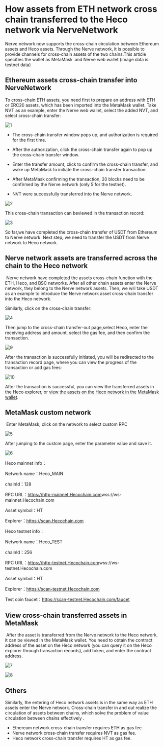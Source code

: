 # How assets from ETH network cross chain transferred to the Heco network via NerveNetwork

Nerve network now supports the cross-chain circulation between Ethereum assets and Heco assets. Through the Nerve network, it is possible to provide channels for cross-chain assets of the two chains.This article specifies the wallet as MetaMask and Nerve web wallet (image data is testnet data)	

## Ethereum assets cross-chain transfer into NerveNetwork

To cross-chain ETH assets, you need first to prepare an address with ETH or ERC20 assets, which has been imported into the MetaMask wallet.
Take NVT as an example, enter the Nerve web wallet, select the added NVT, and select cross-chain transfer:	

![1](./g_eth_heco/1.png)

- The cross-chain transfer window pops up, and authorization is required for the first time.

- After the authorization, click the cross-chain transfer again to pop up the cross-chain transfer window.
- Enter the transfer amount, click to confirm the cross-chain transfer, and wake up MetaMask to initiate the cross-chain transfer transaction.
- After MetaMask confirming the transaction, 30 blocks need to be confirmed by the Nerve network (only 5 for the testnet).
- NVT were successfully transferred into the Nerve network.

![2](./g_eth_heco/2.png)

This cross-chain transaction can beviewed in the transaction record:

![3](./g_eth_heco/3.png)

So far,we have completed the cross-chain transfer of USDT from Ethereum to Nerve network. Next step, we
need to transfer the USDT from Nerve network to Heco network.



## Nerve network assets are transferred across the chain to the Heco network

​	Nerve network have completed the assets cross-chain function with the ETH, Heco, and BSC networks.  After all other chain assets enter the Nerve network, they belong to the Nerve network assets. Then, we will take USDT as an example to introduce the Nerve network asset cross-chain transfer into the Heco network.

Similarly, click on the cross-chain transfer:	

![4](./g_eth_heco/4.png)

Then jump to the cross-chain transfer-out page,select Heco, enter the receiving address and amount, select the gas fee, and then confirm the transaction.

![9](./g_eth_heco/9.png)

After the transaction is successfully initiated, you will be redirected to the transaction record page, where you can view the progress of the transaction or add gas fees:

![10](./g_eth_heco/10.png)

After the transaction is successful, you can view the transferred assets in the Heco explorer, or [view the assets on the Heco network in the MetaMask wallet](http://docs.nerve.network/zh/Guide/c_bep20_cross_erc20.html#metamask%E6%9F%A5%E7%9C%8B%E8%B5%84%E4%BA%A7).



## MetaMask custom network

​	Enter MetaMask, click on the network to select custom RPC

![5](./g_eth_heco/5.png)

After jumping to the custom page, enter the parameter value and save it.

![6](./g_eth_heco/6.png)



Heco mainnet info：

Network name：Heco_MAIN

chainId：128

RPC URL：https://http-mainnet.Hecochain.com
​		   wss://ws-mainnet.Hecochain.com

Asset symbol：HT

Explorer：https://scan.Hecochain.com



Heco testnet info：

Network name：Heco_TEST

chainId：256

RPC URL：https://http-testnet.Hecochain.com
​		   wss://ws-testnet.Hecochain.com

Asset symbol：HT

Explorer：https://scan-testnet.Hecochain.com

Test coin faucet：https://scan-testnet.Hecochain.com/faucet

## View cross-chain transferred assets in MetaMask

​	After the asset is transferred from the Nerve network to the Heco network, it can be viewed in the MetaMask wallet. You need to obtain the contract address of the asset on the Heco network (you can query it on the Heco explorer through transaction records), add token, and enter the contract address.

![7](./g_eth_heco/7.png)

![8](./g_eth_heco/8.png)



## Others
Similarly, the entering of Heco network assets is in the same way as ETH assets enter the Nerve network. Cross-chain transfer in and out realize the circulation of assets between chains, which solve the problem of value circulation between chains effectively .

- Ethereum network cross-chain transfer requires ETH as gas fee.
- Nerve network cross-chain transfer requires NVT as gas fee.
- Heco network cross-chain transfer requires HT as gas fee.





